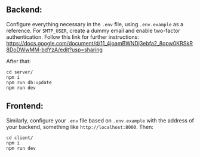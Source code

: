 ## Backend:

Configure everything necessary in the `.env` file, using `.env.example` as a reference. For `SMTP_USER`, create a dummy email and enable two-factor authentication. Follow this link for further instructions: https://docs.google.com/document/d/11_4joamBWNDj3ebfa2_8opw0KRSkR8DoDWwMM-bdYzA/edit?usp=sharing

After that:

```
cd server/
npm i
npm run db:update
npm run dev
```

## Frontend:

Similarly, configure your `.env` file based on `.env.example` with the address of your backend, something like `http://localhost:8000`. Then:

```
cd client/
npm i
npm run dev
```
